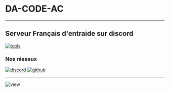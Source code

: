 
# DA-CODE-AC

---

## Serveur Français d'entraide sur discord

[![tools](https://skillicons.dev/icons?i=git,html,js,scss,css,cpp,c,python,java,mysql,php)](https://skillicons.dev)

### Nos réseaux

[![discord](https://skillicons.dev/icons?i=discord)](https://discord.gg/BdEHzNzFyV) [![github](https://skillicons.dev/icons?i=github)](https://discord.gg/BdEHzNzFyV)

---

![view](https://komarev.com/ghpvc/?username=da-code-ac)
